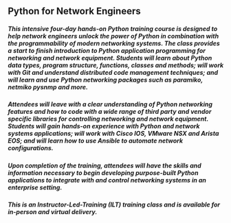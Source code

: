 
## Python for Network Engineers

##### This intensive four-day hands-on Python training course is designed to help network engineers unlock the power of Python in combination with the programmability of modern networking systems. The class provides a start to finish introduction to Python application programming for networking and network equipment. Students will learn about Python data types, program structure, functions, classes and methods; will work with Git and understand distributed code management techniques; and will learn and use Python networking packages such as paramiko, netmiko pysnmp and more.

##### Attendees will leave with a clear understanding of Python networking features and how to code with a wide range of third party and vendor specific libraries for controlling networking and network equipment. Students will gain hands-on experience with Python and network systems applications; will work with Cisco IOS, VMware NSX and Arista EOS; and will learn how to use Ansible to automate network configurations.

##### Upon completion of the training, attendees will have the skills and information necessary to begin developing purpose-built Python applications to integrate with and control networking systems in an enterprise setting.

##### This is an Instructor-Led-Training (ILT) training class and is available for in-person and virtual delivery.
